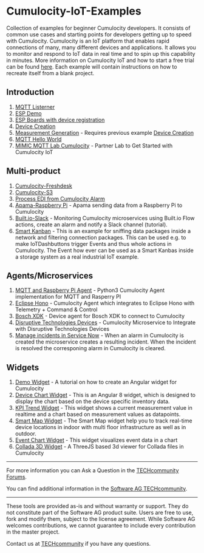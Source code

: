 # Cumulocity-IoT-Examples
Collection of examples for beginner Cumulocity developers. It consists of common use cases and starting points for developers getting up to speed with Cumulocity. Cumulocity is an IoT platform that enables rapid connections of many, many different devices and applications. It allows you to monitor and respond to IoT data in real time and to spin up this capability in minutes. More information on Cumulocity IoT and how to start a free trial can be found [here](https://www.softwareag.cloud/site/product/cumulocity-iot.html#/). Each example will contain instructions on how to recreate itself from a blank project. 

## Introduction

 1. [MQTT Listerner](https://github.com/SoftwareAG/cumulocity-iot-examples/tree/master/mqtt-listener)
 1. [ESP Demo](https://github.com/SoftwareAG/cumulocity-iot-examples/tree/master/ESP%20Demo)
 1. [ESP Boards with device registration](https://github.com/SoftwareAG/cumulocity-iot-examples/tree/master/ESP%20Demo%20with%20device%20registration)
 1. [Device Creation](https://github.com/SoftwareAG/cumulocity-iot-examples/tree/master/devicecreation)
 1. [Measurement Generation](https://github.com/SoftwareAG/cumulocity-iot-examples/tree/master/measurement_generation) - Requires previous example [Device Creation](https://github.com/SoftwareAG/cumulocity-iot-examples/tree/master/devicecreation)
 1. [MQTT Hello World](https://github.com/SoftwareAG/c8y_hw_mqtt)
 1. [MIMIC MQTT Lab Cumulocity](https://iotsolutions.softwareag.com/iotsolutions/mimic-mqtt-lab-cumulocity/10035) - Partner Lab to Get Started with Cumulocity IoT
 

## Multi-product
 
 1. [Cumulocity-Freshdesk](https://github.com/SoftwareAG/webmethodsio-examples/tree/master/cumulocitytofreshdesk)
 1. [Cumulocity-S3](https://github.com/SoftwareAG/webmethodsio-examples/tree/master/cumulocity-s3)
 1. [Process EDI from Cumulocity Alarm](https://github.com/SoftwareAG/webmethods-b2b-examples/tree/master/c8y-wmio-hybrid-b2b-create-edi850)
 1. [Apama-Raspberry Pi](https://github.com/SoftwareAG/apama-cumulocity-raspberrypi) - Apama sending data from a Raspberry Pi to Cumulocity
 1. [Built.io-Slack](https://github.com/SoftwareAG/builtio-monitoring-cumulocity-microservices) - Monitoring Cumulocity microservices using Built.io Flow actions, create an alarm and notify a Slack channel (tutorial).
  1. [Smart Kanban](https://github.com/SoftwareAG/cumulocity-SmartKanban) - This is an example for sniffing data packages inside a network and filtering connection packages. This can be used e.g. to make IoTDashbuttons trigger Events and thus whole actions in Cumulocity. The Event how ever can be used as a Smart Kanbas inside a storage system as a real industrial IoT example.

## Agents/Microservices
 
1. [MQTT and Raspberry Pi Agent](https://github.com/SoftwareAG/c8yMQTT) - Python3 Cumulocity Agent implementation for MQTT and Rasperry PI
1. [Eclipse Hono](https://github.com/SoftwareAG/cumulocity-hono-agent) - Cumulocity Agent which integrates to Eclipse Hono with Telemetry + Command & Control
1. [Bosch XDK](https://github.com/SoftwareAG/cumulocity-xdk-agent) - Device agent for Bosch XDK to connect to Cumulocity 
1. [Disruptive Technologies Devices](https://github.com/SoftwareAG/cumulocity-dt-integration-microservice) - Cumulocity Microservice to Integrate with Disruptive Technologies Devices
1. [Manage incidents in Service Now](https://github.com/SoftwareAG/cumulocity-microservice-servicenow) - When an alarm in Cumulocity is created the microservice creates a resulting incident. When the incident is resolved the corresponing alarm in Cumulocity is cleared.

## Widgets

1. [Demo Widget](https://github.com/SoftwareAG/cumulocity-demo-widget) - A tutorial on how to create an Angular widget for Cumulocity
1. [Device Chart Widget](https://github.com/SoftwareAG/cumulocity-device-chart-widget) - This is an Angular 8 widget, which is designed to display the chart based on the device specific inventory data.
1. [KPI Trend Widget](https://github.com/SoftwareAG/cumulocity-kpi-trend-widget) - This widget shows a current measurement value in realtime and a chart based on measurement values as datapoints.
1. [Smart Map Widget](https://github.com/SoftwareAG/cumulocity-smart-map-widget) - The Smart Map widget help you to track real-time device locations in indoor with multi floor infrastructure as well as in outdoor.
1. [Event Chart Widget](https://github.com/SoftwareAG/cumulocity-event-chart-widget) - This widget visualizes event data in a chart
1. [Collada 3D Widget](https://github.com/SoftwareAG/cumulocity-collada-3d-widget) - A ThreeJS based 3d viewer for Collada files in Cumulocity
______________________
For more information you can Ask a Question in the [TECHcommunity Forums](http://tech.forums.softwareag.com/techjforum/forums/list.page?product=cumulocity).

You can find additional information in the [Software AG TECHcommunity](http://techcommunity.softwareag.com/home/-/product/name/cumulocity).
______________________
These tools are provided as-is and without warranty or support. They do not constitute part of the Software AG product suite. Users are free to use, fork and modify them, subject to the license agreement. While Software AG welcomes contributions, we cannot guarantee to include every contribution in the master project.

Contact us at [TECHcommunity](mailto:technologycommunity@softwareag.com?subject=Github/SoftwareAG) if you have any questions.
